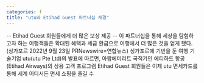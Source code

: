 ```yaml
---
categories: f
title: "utu와 Etihad Guest 파트너십 체결"
---
```

-- Etihad Guest 회원들에게 더 많은 보상 제공             -- 이 파트너십을 통해 세상을 탐험하고자 하는 여행객들은 확대된 혜택과 세금 환급으로 여행에서 더 많은 것을 얻게 됐다.  (싱가포르 2022년 9월 23일 PRNewswire=연합뉴스) 싱가포르에 기반을 둔 여행 기술기업 utu(utu Pte Ltd)의 발표에 따르면, 아랍에미리트 국적기인 에티하드 항공(Etihad Airways)의 상용 고객 프로그램 Etihad Guest 회원들은 이제 utu 면세카드를 통해 세계 어디서든 면세 쇼핑을 즐길 수 